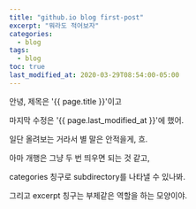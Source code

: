 ```yaml
---
title: "github.io blog first-post"
excerpt: "뭐라도 적어보자"
categories:
  - blog
tags:
  - blog
toc: true
last_modified_at: 2020-03-29T08:54:00-05:00
---
```


안녕, 제목은 '{{ page.title }}'이고

마지막 수정은 '{{ page.last_modified_at }}'에 했어.

일단 올려보는 거라서 별 말은 안적을게, 흐.


아마 개행은 그냥 두 번 띄우면 되는 것 같고,

categories 칭구로 subdirectory를 나타낼 수 있나봐.

그리고 excerpt 칭구는 부제같은 역할을 하는 모양이야.
